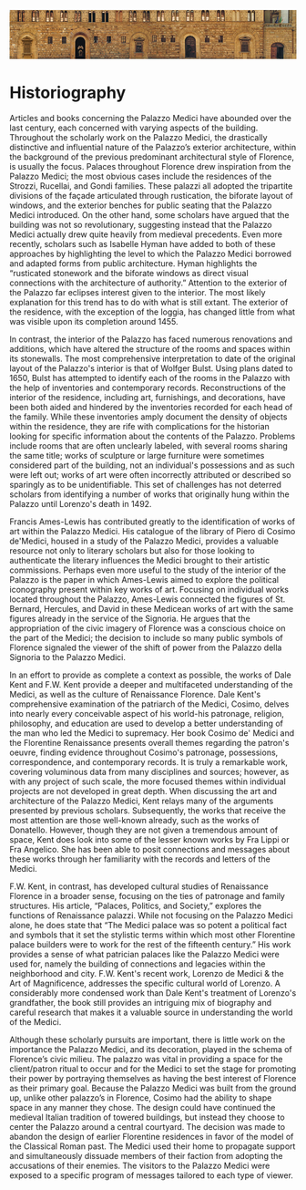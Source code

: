 ![Palazzo Medici](imgs/included/1.jpg)

# Historiography

Articles and books concerning the Palazzo Medici have abounded over the last century, each concerned with varying aspects of the building.  Throughout the scholarly work on the Palazzo Medici, the drastically distinctive and influential nature of the Palazzo’s exterior architecture, within the background of the previous predominant architectural style of Florence, is usually the focus.  Palaces throughout Florence drew inspiration from the Palazzo Medici; the most obvious cases include the residences of the Strozzi, Rucellai, and Gondi families. These palazzi all adopted the tripartite divisions of the façade articulated through rustication, the biforate layout of windows, and the exterior benches for public seating that the Palazzo Medici introduced.  On the other hand, some scholars have argued that the building was not so revolutionary, suggesting instead that the Palazzo Medici actually drew quite heavily from medieval precedents. Even more recently, scholars such as Isabelle Hyman have added to both of these approaches by highlighting the level to which the Palazzo Medici borrowed and adapted forms from public architecture.   Hyman highlights the “rusticated stonework and the biforate windows as direct visual connections with the architecture of authority.”   Attention to the exterior of the Palazzo far eclipses interest given to the interior.  The most likely explanation for this trend has to do with what is still extant.  The exterior of the residence, with the exception of the loggia, has changed little from what was visible upon its completion around 1455.

In contrast, the interior of the Palazzo has faced numerous renovations and additions, which have altered the structure of the rooms and spaces within its stonewalls. The most comprehensive interpretation to date of the original layout of the Palazzo's interior is that of Wolfger Bulst.   Using plans dated to 1650, Bulst has attempted to identify each of the rooms in the Palazzo with the help of inventories and contemporary records.   Reconstructions of the interior of the residence, including art, furnishings, and decorations, have been both aided and hindered by the inventories recorded for each head of the family.   While these inventories amply document the density of objects within the residence, they are rife with complications for the historian looking for specific information about the contents of the Palazzo. Problems include rooms that are often unclearly labeled, with several rooms sharing the same title; works of sculpture or large furniture were sometimes considered part of the building, not an individual's possessions and as such were left out; works of art were often incorrectly attributed or described so sparingly as to be unidentifiable.  This set of challenges has not deterred scholars from identifying a number of works that originally hung within the Palazzo until Lorenzo's death in 1492.

Francis Ames-Lewis has contributed greatly to the identification of works of art within the Palazzo Medici.  His catalogue of the library of Piero di Cosimo de'Medici, housed in a study of the Palazzo Medici, provides a valuable resource not only to literary scholars but also for those looking to authenticate the literary influences the Medici brought to their artistic commissions.   Perhaps even more useful to the study of the interior of the Palazzo is the paper in which Ames-Lewis aimed to explore the political iconography present within key works of art.   Focusing on individual works located throughout the Palazzo, Ames-Lewis connected the figures of St. Bernard, Hercules, and David in these Medicean works of art with the same figures already in the service of the Signoria.  He argues that the appropriation of the civic imagery of Florence was a conscious choice on the part of the Medici; the decision to include so many public symbols of Florence signaled the viewer of the shift of power from the Palazzo della Signoria to the Palazzo Medici.

In an effort to provide as complete a context as possible, the works of Dale Kent and F.W. Kent provide a deeper and multifaceted understanding of the Medici, as well as the culture of Renaissance Florence.  Dale Kent's comprehensive examination of the patriarch of the Medici, Cosimo, delves into nearly every conceivable aspect of his world-his patronage, religion, philosophy, and education are used to develop a better understanding of the man who led the Medici to supremacy.  Her book Cosimo de' Medici and the Florentine Renaissance presents overall themes regarding the patron's oeuvre, finding evidence throughout Cosimo's patronage, possessions, correspondence, and contemporary records.  It is truly a remarkable work, covering voluminous data from many disciplines and sources; however, as with any project of such scale, the more focused themes within individual projects are not developed in great depth. When discussing the art and architecture of the Palazzo Medici, Kent relays many of the arguments presented by previous scholars.  Subsequently, the works that receive the most attention are those well-known already, such as the works of Donatello. However, though they are not given a tremendous amount of space, Kent does look into some of the lesser known works by Fra Lippi or Fra Angelico. She has been able to posit connections and messages about these works through her familiarity with the records and letters of the Medici.

F.W. Kent, in contrast, has developed cultural studies of Renaissance Florence in a broader sense, focusing on the ties of patronage and family structures.  His article, “Palaces, Politics, and Society,” explores the functions of Renaissance palazzi.   While not focusing on the Palazzo Medici alone, he does state that “The Medici palace was so potent a political fact and symbols that it set the stylistic terms within which most other Florentine palace builders were to work for the rest of the fifteenth century.”   His work provides a sense of what patrician palaces like the Palazzo Medici were used for, namely the building of connections and legacies within the neighborhood and city.  F.W. Kent's recent work, Lorenzo de Medici & the Art of Magnificence, addresses the specific cultural world of Lorenzo.   A considerably more condensed work than Dale Kent's treatment of Lorenzo's grandfather, the book still provides an intriguing mix of biography and careful research that makes it a valuable source in understanding the world of the Medici.

Although these scholarly pursuits are important, there is little work on the importance the Palazzo Medici, and its decoration, played in the schema of Florence’s civic milieu.  The palazzo was vital in providing a space for the client/patron ritual to occur and for the Medici to set the stage for promoting their power by portraying themselves as having the best interest of Florence as their primary goal.  Because the Palazzo Medici was built from the ground up, unlike other palazzo’s in Florence, Cosimo had the ability to shape space in any manner they chose.  The design could have continued the medieval Italian tradition of towered buildings, but instead they choose to center the Palazzo around a central courtyard.  The decision was made to abandon the design of earlier Florentine residences in favor of the model of the Classical Roman past. The Medici used their home to propagate support and simultaneously dissuade members of their faction from adopting the accusations of their enemies.  The visitors to the Palazzo Medici were exposed to a specific program of messages tailored to each type of viewer.
